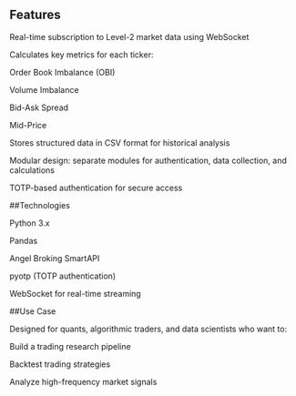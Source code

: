 ## Features

Real-time subscription to Level-2 market data using WebSocket

Calculates key metrics for each ticker:

Order Book Imbalance (OBI)

Volume Imbalance

Bid-Ask Spread

Mid-Price

Stores structured data in CSV format for historical analysis

Modular design: separate modules for authentication, data collection, and calculations

TOTP-based authentication for secure access

##Technologies

Python 3.x

Pandas

Angel Broking SmartAPI

pyotp (TOTP authentication)

WebSocket for real-time streaming

##Use Case

Designed for quants, algorithmic traders, and data scientists who want to:

Build a trading research pipeline

Backtest trading strategies

Analyze high-frequency market signals
